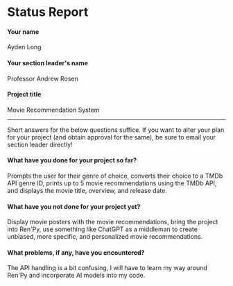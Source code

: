 # Status Report

#### Your name

Ayden Long

#### Your section leader's name

Professor Andrew Rosen

#### Project title

Movie Recommendation System

***

Short answers for the below questions suffice. If you want to alter your plan for your project (and obtain approval for the same), be sure to email your section leader directly!

#### What have you done for your project so far?

Prompts the user for their genre of choice, converts their choice to a TMDb API genre ID, prints up to 5 movie recommendations using the TMDb API, and displays the movie title, overview, and release date. 

#### What have you not done for your project yet?

Display movie posters with the movie recommendations, bring the project into Ren'Py, use something like ChatGPT as a middleman to create unbiased, more specific, and personalized movie recommendations. 

#### What problems, if any, have you encountered?

The API handling is a bit confusing, I will have to learn my way around Ren'Py and incorporate AI models into my code. 
